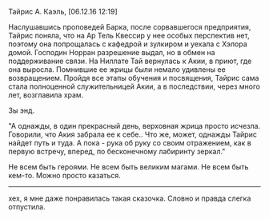 Тайрис А. Каэль, [06.12.16 12:19]

Наслушавшись проповедей Барка, после сорвавшегося предприятия, Тайрис поняла, что на Ар Тель Квессир у нее особых перспектив нет, поэтому она попрощалась с кафедрой и зулкиром и уехала с Хэлора домой. Господин Норран разрешение выдал, но в обмен на поддерживание связи. 
На Ниллате Тай вернулась к Акии, в приют, где она выросла. Помнившие ее жрицы были немало удивлены ее возвращением. Пройдя все этапы обучения и посвящения, Тайрис сама стала полноценной служительницей Акии, а в последствии, через много лет, возглавила храм.

Зы энд.

"А однажды, в один прекрасный день, верховная жрица просто исчезла. Говорили, что Акия забрала ее к себе.. Что же, может, однажды Тайрис найдет путь и туда. А пока - рука об руку со своим отражением, как в первую встречу, вперед, по бесконечному лабиринту зеркал."


Не всем быть героями. Не всем быть великим магами.
Не всем быть кем-то. Можно просто казаться.

-------------

хех, я мне даже понравилась такая сказочка. Словно и правда слегка отпустила.
